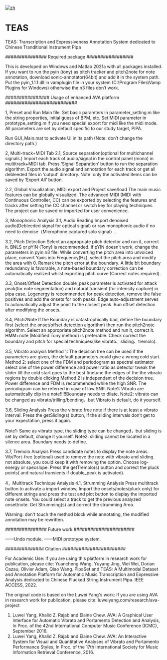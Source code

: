 [![zh](https://img.shields.io/badge/lang-zh-green.svg)](https://github.com/yuanchengwang/TEAS/blob/main/README-zh.md)
# TEAS
TEAS: Transcription and Expressiveness Annotation System dedicated to Chinese Tranditional Instrument Pipa

############### Required package #################

This is developed on Windows and Matlab 2021a with all packages installed.
If you want to run the pyin (tony) as pitch tracker and pitch2note for note annotation, 
download sonic-annotator(64bit) and add it in the system path. 
Put the pyin_1.1.1.dll in vamplugin file in your system (C:\Program Files\Vamp Plugins for Windows) otherwise the n3 files don’t work.

################ Usage of enhanced AVA platform ##########################

1, Preset and Run Main file.
Set basic paramters in parameter_setting.m like the string properties, initial guess of BPM, etc. Set MIDI parameter in prototype_setting.m if you need special export for midi like the midi mode. 
All parameters are set by default specific to our study target, PIPA. 

Run GUI_Main.mat to activate UI in its path (Note: don’t change the directory path.)

2, Multi-track+MIDI Tab
2.1, Source separation(optional for multichannel signals.)
Import each track of audio/signal in the control panel (mono) in multitrack+MIDI tab.
Press ‘Signal Separation’ button to run the separation algorithm.
Export the audio signal and annotation for each track or get all debleeded files in ‘output’ directory.
Note: only the activated items can be saved by ‘Export All’ button. 

2.2, Global Visualization, MIDI export and Project save/load
The main music features can be globally visualized.
The advanced MIDI (MIDI with Continuous Controller, CC) can be exported by selecting the features and tracks after setting the CC channel or switch key for playing techniques.
The project can be saved or imported for user convenience. 

3, Monophonic Analysis
3.1, Audio Reading
Import denoised audio(Debleeded signal for optical signal) or raw monophonic audio if no need to denoise（Microphone captured solo signal）.

3.2, Pitch Detection
Select an appropriate pitch detector and run it, correct it.
BNLS or pYIN (Tony) is recommended. If pYIN doesn’t work, change the parameters in pyin.n3 file.
While converting the pitch area into unvoiced place, convert Yaxis into Frequency(Hz), select the pitch area and modify the area with 0. Remark the pitch error at the boundary.
A little bit boundary redundancy is favorable, a note-based boundary correction can be automatically realized whilst exporting pitch curve (Correct notes required). 

3.3, Onset/Offset Detection
double_peak parameter is activated for attack peak(for note segmentation) and natural transient (for intensity capture) in pipa case.
Logenergy is recommended for peak detection, remove the false positives and add the onsets for both peaks. Edge auto-adjustment serves to automatically adjust the point to the closest peak. 
Run offset detection after modifying the onsets.

3.4, Pitch2Note
If the Boundary is catastrophically bad, define the boundary first (select the onset/offset detection algorithm) then run the pitch2note algorithm.
Select an appropriate pitch2note method and run it, correct it. HMM+note (Modified Tony method) is preferable.
Check correct the boundary and pitch for special techniques(like vibrato、sliding、tremolo).

3.5, Vibrato analysis
Method 1:
The decision tree can be used if the parameters are given, the default parameters could give a wrong cold start.
Method 2:
select one of the FDM and periodogram as spectral estimator 
select one of the power difference and power ratio as detector
tweak the slider till the cold start goes to the best
finetune the edges of the the vibrato regions by double clicking
Method 2 is independant of the decision tree. 
Power difference and FDM is recommended while the high SNR. The periodogram can be referred in case of low SNR.
Note1: Vibrato are automatically clip in a note!!!!!Boundary needs to dilate.
Note2: vibrato can be changed as vibrato/trilling/bending，but Vibrato is default, do it yourself.

3.6, Sliding Analysis
Press the vibrato free note if there is at least a vibrato interval.
Press the getSliding(s) button, if the sliding intervals don’t get to your expectation, press it again.

Note1: Same as vibrato type, the sliding type can be changed，but sliding is set by default, change it yourself.
Note2: sliding cannot be located in a silence area. Boundary needs to define.

3.7, Tremolo Analysis
Press candidate notes to display the note areas.
Vib/Port-free (optional) used to remove the note with vibrato and sliding. not absolute, you could keep it with removing the option.
Choose log-energy or specslope.
Press the getTremolo(s) button and correct the pluck points( and natural transients if double_peak is activated).

4，Multitrack Technique Analysis
4.1, Strumming Analysis
Press multitrack button to activate a import window, 
Import the onsets/notes(pluck only) for different strings and press the test and plot button to display the imported note onsets. You could select a track to get the previous analyzed onset/note.
Get Strumming(s) and correct the strumming Area.

Warning: don't touch the method block while annotating, the modified annotation may be rewritten.

############### Future work ######################

——Undo module.
——MIDI prototype system.

############## Citation #######################

For Academic Use:
If you are using this platform in research work for publication, please cite:
Yuancheng Wang, Yuyang Jing, Wei Wei, Dorian Cazau, Olivier Adam, Qiao Wang. PipaSet and TEAS: A Multimodal Dataset and Annotation Platform for Automatic Music Transcription and Expressive Analysis dedicated to Chinese Plucked String Instrument Pipa. IEEE ACCESS, 2022.

The original code is based on the Luwei Yang's work:
If you are using AVA in research work for publication, please cite:
luweiyang.com/research/ava-project
1. Luwei Yang, Khalid Z. Rajab and Elaine Chew. AVA: A Graphical User Interface for Automatic Vibrato and Portamento Detection and Analysis, In Proc. of the 42nd International Computer Music Conference (ICMC), September 2016.
2. Luwei Yang, Khalid Z. Rajab and Elaine Chew. AVA: An Interactive System for Visual and Quantitative Analyses of Vibrato and Portamento Performance Styles, In Proc. of the 17th International Society for Music Information Retrieval Conference, 2016.


